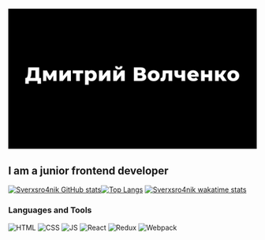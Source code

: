 [![Header](https://github.com/Sverxsro4nik/Sverxsro4nik/blob/main/assets/presentations_16_9_pitch_deck_corporate_presentation.jpg)](https://github.com/Sverxsro4nik/Sverxsro4nik/blob/main/assets/presentations_16_9_pitch_deck_corporate_presentation.jpg)

## I am a junior frontend developer
[![Sverxsro4nik GitHub stats](https://github-readme-stats.vercel.app/api?username=sverxsro4nik&show_icons=true)](https://github.com/anuraghazra/github-readme-stats)[![Top Langs](https://github-readme-stats.vercel.app/api/top-langs/?username=sverxsro4nik&layout=compact)](https://github.com/anuraghazra/github-readme-stats)
[![Sverxsro4nik wakatime stats](https://github-readme-stats.vercel.app/api/wakatime?username=Sverxsro4nik)](https://github.com/anuraghazra/github-readme-stats)


### Languages and Tools
![HTML](https://img.shields.io/badge/HTML-black?style=for-the-badge&logo=HTML5) 
![CSS](https://img.shields.io/badge/CSS-black?style=for-the-badge&logo=css3) 
![JS](https://img.shields.io/badge/JavaScript-black?style=for-the-badge&logo=JavaScript) 
![React](https://img.shields.io/badge/React-black?style=for-the-badge&logo=React) 
![Redux](https://img.shields.io/badge/Redux-black?style=for-the-badge&logo=Redux) 
![Webpack](https://img.shields.io/badge/Webpack-black?style=for-the-badge&logo=Webpack)